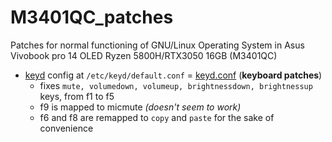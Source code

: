 # M3401QC_patches
Patches for normal functioning of GNU/Linux Operating System in Asus Vivobook pro 14 OLED Ryzen 5800H/RTX3050 16GB (M3401QC)

- [keyd](https://github.com/rvaiya/keyd) config at `/etc/keyd/default.conf` = [keyd.conf](https://raw.githubusercontent.com/spignelon/M3401QC_patches/main/keyd.conf)    (**keyboard patches**)
  - fixes `mute, volumedown, volumeup, brightnessdown, brightnessup` keys, from f1 to f5
  - f9 is mapped to micmute _(doesn't seem to work)_
  - f6 and f8 are remapped to `copy` and `paste` for the sake of convenience 

